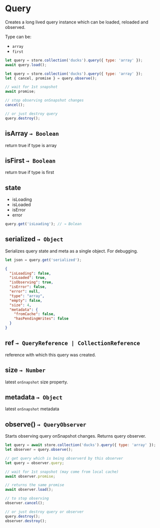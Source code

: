 # Query

Creates a long lived query instance which can be loaded, reloaded and observed.

Type can be:

* `array`
* `first`

``` javascript
let query = store.collection('ducks').query({ type: 'array' });
await query.load();
```

``` javascript
let query = store.collection('ducks').query({ type: 'array' });
let { cancel, promise } = query.observe();

// wait for 1st snapshot
await promise;

// stop observing onSnapshot changes
cancel();

// or just destroy query
query.destroy();
```


## isArray `→ Boolean`

return true if type is array

## isFirst `→ Boolean`

return true if type is first


## state

* isLoading
* isLoaded
* isError
* error

``` javascript
query.get('isLoading'); // → Bolean
```

## serialized `→ Object`

Serializes query state and meta as a single object. For debugging.

``` javascript
let json = query.get('serialized');
```

``` json
{
  "isLoading": false,
  "isLoaded": true,
  "isObserving": true,
  "isError": false,
  "error": null,
  "type": "array",
  "empty": false,
  "size": 4,
  "metadata": {
    "fromCache": false,
    "hasPendingWrites": false
  }
}
```


## ref `→ QueryReference | CollectionReference`

reference with which this query was created.

## size `→ Number`

latest `onSnapshot` size property.


## metadata `→ Object`

latest `onSnapshot` metadata


## observe() `→ QueryObserver`

Starts observing query onSnapshot changes. Returns query observer.

``` javascript
let query = await store.collection('ducks').query({ type: 'array' });
let observer = query.observe();

// get query which is being observerd by this observer
let query = observer.query;

// wait for 1st snapshot (may come from local cache)
await observer.promise;

// returns the same promise
await observer.load();

// to stop observing
observer.cancel();

// or just destroy query or observer
query.destroy();
observer.destroy();
```
